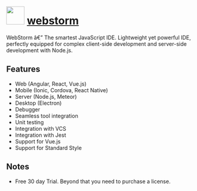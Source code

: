 ﻿# <img src="https://cdn.rawgit.com/chocolatey/chocolatey-coreteampackages/8edfc93894e9bdd11deb36d1cbbfe8a47a7b013a/icons/webstorm.png" width="48" height="48"/> [webstorm](https://chocolatey.org/packages/webstorm)


WebStorm â€” The smartest JavaScript IDE. Lightweight yet powerful IDE,
perfectly equipped for complex client-side development and server-side development with Node.js.

## Features
- Web (Angular, React, Vue.js)
- Mobile (Ionic, Cordova, React Native)
- Server (Node.js, Meteor)
- Desktop (Electron)
- Debugger
- Seamless tool integration
- Unit testing
- Integration with VCS
- Integration with Jest
- Support for Vue.js
- Support for Standard Style

## Notes
- Free 30 day Trial. Beyond that you need to purchase a license.

